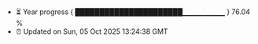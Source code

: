- ⏳ Year progress { ██████████████████████▁▁▁▁▁▁▁▁ } 76.04 %
- ⏰ Updated on Sun, 05 Oct 2025 13:24:38 GMT

